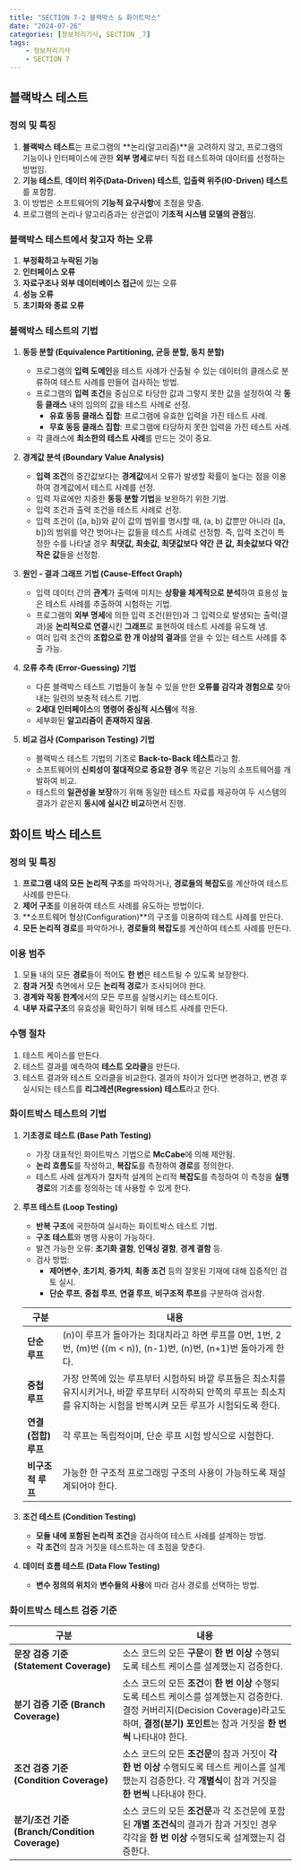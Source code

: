 ```yaml
---
title: "SECTION 7-2 블랙박스 & 화이트박스"
date: "2024-07-26"
categories: [정보처리기사, SECTION _7]
tags:
    - 정보처리기사 
    - SECTION 7
---
```

## 블랙박스 테스트 

### 정의 및 특징

1. **블랙박스 테스트**는 프로그램의 **논리(알고리즘)**을 고려하지 않고, 프로그램의 기능이나 인터페이스에 관한 **외부 명세**로부터 직접 테스트하여 데이터를 선정하는 방법임.
2. **기능 테스트**, **데이터 위주(Data-Driven) 테스트**, **입출력 위주(IO-Driven) 테스트**를 포함함.
3. 이 방법은 소프트웨어의 **기능적 요구사항**에 초점을 맞춤.
4. 프로그램의 논리나 알고리즘과는 상관없이 **기초적 시스템 모델의 관점**임.

### 블랙박스 테스트에서 찾고자 하는 오류

1. **부정확하고 누락된 기능**
2. **인터페이스 오류**
3. **자료구조나 외부 데이터베이스 접근**에 있는 오류
4. **성능 오류**
5. **초기화와 종료 오류**

### 블랙박스 테스트의 기법

1. **동등 분할 (Equivalence Partitioning, 균등 분할, 동치 분할)**
   - 프로그램의 **입력 도메인**을 테스트 사례가 산출될 수 있는 데이터의 클래스로 분류하여 테스트 사례를 만들어 검사하는 방법.
   - 프로그램의 **입력 조건**을 중심으로 타당한 값과 그렇지 못한 값을 설정하여 각 **동등 클래스** 내의 임의의 값을 테스트 사례로 선정.
     - **유효 동등 클래스 집합**: 프로그램에 유효한 입력을 가진 테스트 사례.
     - **무효 동등 클래스 집합**: 프로그램에 타당하지 못한 입력을 가진 테스트 사례.
   - 각 클래스에 **최소한의 테스트 사례**를 만드는 것이 중요.

2. **경계값 분석 (Boundary Value Analysis)**
   - **입력 조건**의 중간값보다는 **경계값**에서 오류가 발생할 확률이 높다는 점을 이용하여 경계값에서 테스트 사례를 선정.
   - 입력 자료에만 치중한 **동등 분할 기법**을 보완하기 위한 기법.
   - 입력 조건과 출력 조건을 테스트 사례로 선정.
   - 입력 조건이 \([a, b]\)와 같이 값의 범위를 명시할 때, \(a, b\) 값뿐만 아니라 \([a, b]\)의 범위를 약간 벗어나는 값들을 테스트 사례로 선정함. 즉, 입력 조건이 특정한 수를 나타낼 경우 **최댓값, 최솟값, 최댓값보다 약간 큰 값, 최솟값보다 약간 작은 값**들을 선정함.

3. **원인 - 결과 그래프 기법 (Cause-Effect Graph)**
   - 입력 데이터 간의 **관계**가 출력에 미치는 **상황을 체계적으로 분석**하여 효용성 높은 테스트 사례를 추출하여 시험하는 기법.
   - 프로그램의 **외부 명세**에 의한 입력 조건(원인)과 그 입력으로 발생되는 출력(결과)을 **논리적으로 연결**시킨 **그래프**로 표현하여 테스트 사례를 유도해 냄.
   - 여러 입력 조건의 **조합으로 한 개 이상의 결과**를 얻을 수 있는 테스트 사례를 추출 가능.

4. **오류 추측 (Error-Guessing) 기법**
   - 다른 블랙박스 테스트 기법들이 놓칠 수 있을 만한 **오류를 감각과 경험으로** 찾아내는 일련의 보충적 테스트 기법.
   - **2세대 인터페이스**의 **명령어 중심적 시스템**에 적용.
   - 세부화된 **알고리즘이 존재하지 않음**.

5. **비교 검사 (Comparison Testing) 기법**
   - 블랙박스 테스트 기법의 기초로 **Back-to-Back 테스트**라고 함.
   - 소프트웨어의 **신뢰성이 절대적으로 중요한 경우** 똑같은 기능의 소프트웨어를 개발하여 비교.
   - 테스트의 **일관성을 보장**하기 위해 동일한 테스트 자료를 제공하여 두 시스템의 결과가 같은지 **동시에 실시간 비교**하면서 진행.

## 화이트 박스 테스트

### 정의 및 특징

1. **프로그램 내의 모든 논리적 구조**를 파악하거나, **경로들의 복잡도**를 계산하여 테스트 사례를 만든다.
2. **제어 구조**를 이용하여 테스트 사례를 유도하는 방법이다.
3. **소프트웨어 형상(Configuration)**의 구조를 이용하여 테스트 사례를 만든다.
4. **모든 논리적 경로**를 파악하거나, **경로들의 복잡도**를 계산하여 테스트 사례를 만든다.

### 이용 범주

1. 모듈 내의 모든 **경로**들이 적어도 **한 번**은 테스트될 수 있도록 보장한다.
2. **참과 거짓** 측면에서 모든 **논리적 경로**가 조사되어야 한다.
3. **경계와 작동 한계**에서의 모든 루프를 실행시키는 테스트이다.
4. **내부 자료구조**의 유효성을 확인하기 위해 테스트 사례를 만든다.

### 수행 절차

1. 테스트 케이스를 만든다.
2. 테스트 결과를 예측하여 **테스트 오라클**을 만든다.
3. 테스트 결과와 테스트 오라클을 비교한다. 결과의 차이가 있다면 변경하고, 변경 후 실시되는 테스트를 **리그레션(Regression) 테스트**라고 한다.

### 화이트박스 테스트의 기법

1. **기초경로 테스트 (Base Path Testing)**
   - 가장 대표적인 화이트박스 기법으로 **McCabe**에 의해 제안됨.
   - **논리 흐름도**를 작성하고, **복잡도**를 측정하여 **경로**를 정의한다.
   - 테스트 사례 설계자가 절차적 설계의 논리적 **복잡도**를 측정하여 이 측정을 **실행 경로**의 기초를 정의하는 데 사용할 수 있게 한다.

2. **루프 테스트 (Loop Testing)**
   - **반복 구조**에 국한하여 실시하는 화이트박스 테스트 기법.
   - **구조 테스트**와 병행 사용이 가능하다.
   - 발견 가능한 오류: **초기화 결함**, **인덱싱 결함**, **경계 결함** 등.
   - 검사 방법:
     - **제어변수**, **초기치**, **증가치**, **최종 조건** 등의 잘못된 기재에 대해 집중적인 검토 실시.
     - **단순 루프**, **중첩 루프**, **연결 루프**, **비구조적 루프**를 구분하여 검사함.
   
   | 구분 | 내용 | 
   | --- | --- |
   | **단순 루프** | \(n\)이 루프가 돌아가는 최대치라고 하면 루프를 0번, 1번, 2번, \(m\)번 (\(m < n\)), \(n-1\)번, \(n\)번, \(n+1\)번 돌아가게 한다. |
   | **중첩 루프** | 가장 안쪽에 있는 루프부터 시험하되 바깥 루프들은 최소치를 유지시키거나, 바깥 루프부터 시작하되 안쪽의 루프는 최소치를 유지하는 시험을 반복시켜 모든 루프가 시험되도록 한다. |
   | **연결(접합) 루프** | 각 루프는 독립적이며, 단순 루프 시험 방식으로 시험한다. |
   | **비구조적 루프** | 가능한 한 구조적 프로그래밍 구조의 사용이 가능하도록 재설계되어야 한다. |

3. **조건 테스트 (Condition Testing)**
   - **모듈 내에 포함된 논리적 조건**을 검사하여 테스트 사례를 설계하는 방법.
   - **각 조건**의 참과 거짓을 테스트하는 데 초점을 맞춘다.

4. **데이터 흐름 테스트 (Data Flow Testing)**
   - **변수 정의의 위치**와 **변수들의 사용**에 따라 검사 경로를 선택하는 방법.

### 화이트박스 테스트 검증 기준

| 구분 | 내용 |
| --- | --- |
| **문장 검증 기준 (Statement Coverage)** | 소스 코드의 모든 **구문**이 **한 번 이상** 수행되도록 테스트 케이스를 설계했는지 검증한다. |
| **분기 검증 기준 (Branch Coverage)** | 소스 코드의 모든 **조건**이 **한 번 이상** 수행되도록 테스트 케이스를 설계했는지 검증한다. 결정 커버리지(Decision Coverage)라고도 하며, **결정(분기) 포인트**는 참과 거짓을 **한 번씩** 나타내야 한다. |
| **조건 검증 기준 (Condition Coverage)** | 소스 코드의 모든 **조건문**의 참과 거짓이 **각 한 번 이상** 수행되도록 테스트 케이스를 설계했는지 검증한다. 각 **개별식**이 참과 거짓을 **한 번씩** 나타내야 한다. |
| **분기/조건 기준 (Branch/Condition Coverage)** | 소스 코드의 모든 **조건문**과 각 조건문에 포함된 **개별 조건식**의 결과가 참과 거짓인 경우 각각을 **한 번 이상** 수행되도록 설계했는지 검증한다. |
